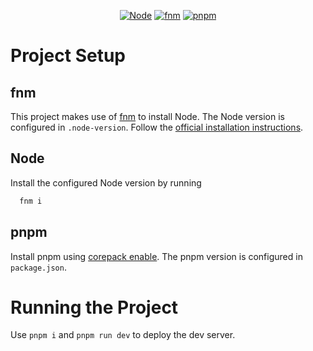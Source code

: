 <div align="center">
<!-- INFO: The empty line is required for center to work.-->

[![Node](https://img.shields.io/badge/22.13.1-green?style=for-the-badge&logo=nodedotjs&logoColor=green&labelColor=grey)](https://nodejs.org/en)
[![fnm](https://img.shields.io/badge/fnm-white?style=for-the-badge&logo=rocket)](https://github.com/Schniz/fnm)
[![pnpm](https://img.shields.io/badge/10.0.0-gray?style=for-the-badge&logo=pnpm)](https://pnpm.io/)
</div>

# Project Setup

## fnm
This project makes use of [fnm](https://github.com/Schniz/fnm) to install Node.
The Node version is configured in `.node-version`.
Follow the [official installation instructions](https://github.com/Schniz/fnm/blob/master/README.md#installation).

## Node
Install the configured Node version by running
```bash 
  fnm i 
```

## pnpm
Install pnpm using [corepack enable](https://github.com/nodejs/corepack/blob/main/README.md#default-installs).
The pnpm version is configured in `package.json`.

# Running the Project
Use `pnpm i` and `pnpm run dev` to deploy the dev server.